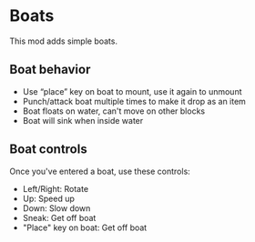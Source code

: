 # Boats

This mod adds simple boats.

## Boat behavior

* Use “place” key on boat to mount, use it again to unmount
* Punch/attack boat multiple times to make it drop as an item
* Boat floats on water, can't move on other blocks
* Boat will sink when inside water

## Boat controls

Once you've entered a boat, use these controls:

* Left/Right: Rotate
* Up: Speed up
* Down: Slow down
* Sneak: Get off boat
* "Place" key on boat: Get off boat


